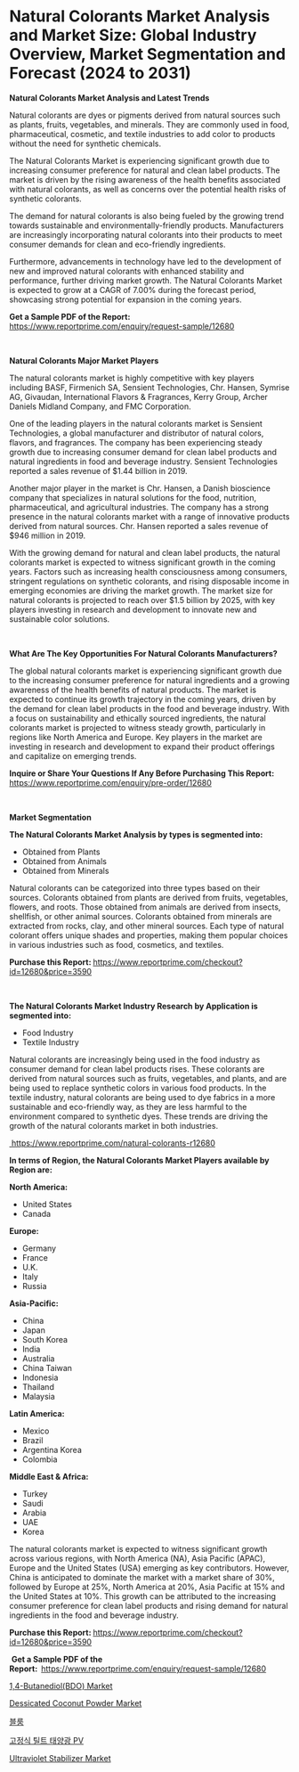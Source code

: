 <p><h1>Natural Colorants Market Analysis and Market Size: Global Industry Overview, Market Segmentation and Forecast (2024 to 2031)</h1></p><p><strong>Natural Colorants Market Analysis and Latest Trends</strong></p>
<p><p>Natural colorants are dyes or pigments derived from natural sources such as plants, fruits, vegetables, and minerals. They are commonly used in food, pharmaceutical, cosmetic, and textile industries to add color to products without the need for synthetic chemicals.</p><p>The Natural Colorants Market is experiencing significant growth due to increasing consumer preference for natural and clean label products. The market is driven by the rising awareness of the health benefits associated with natural colorants, as well as concerns over the potential health risks of synthetic colorants.</p><p>The demand for natural colorants is also being fueled by the growing trend towards sustainable and environmentally-friendly products. Manufacturers are increasingly incorporating natural colorants into their products to meet consumer demands for clean and eco-friendly ingredients.</p><p>Furthermore, advancements in technology have led to the development of new and improved natural colorants with enhanced stability and performance, further driving market growth. The Natural Colorants Market is expected to grow at a CAGR of 7.00% during the forecast period, showcasing strong potential for expansion in the coming years.</p></p>
<p><strong>Get a Sample PDF of the Report:&nbsp;</strong> <a href="https://www.reportprime.com/enquiry/request-sample/12680">https://www.reportprime.com/enquiry/request-sample/12680</a></p>
<p>&nbsp;</p>
<p><strong>Natural Colorants Major Market Players</strong></p>
<p><p>The natural colorants market is highly competitive with key players including BASF, Firmenich SA, Sensient Technologies, Chr. Hansen, Symrise AG, Givaudan, International Flavors & Fragrances, Kerry Group, Archer Daniels Midland Company, and FMC Corporation.</p><p>One of the leading players in the natural colorants market is Sensient Technologies, a global manufacturer and distributor of natural colors, flavors, and fragrances. The company has been experiencing steady growth due to increasing consumer demand for clean label products and natural ingredients in food and beverage industry. Sensient Technologies reported a sales revenue of $1.44 billion in 2019.</p><p>Another major player in the market is Chr. Hansen, a Danish bioscience company that specializes in natural solutions for the food, nutrition, pharmaceutical, and agricultural industries. The company has a strong presence in the natural colorants market with a range of innovative products derived from natural sources. Chr. Hansen reported a sales revenue of $946 million in 2019.</p><p>With the growing demand for natural and clean label products, the natural colorants market is expected to witness significant growth in the coming years. Factors such as increasing health consciousness among consumers, stringent regulations on synthetic colorants, and rising disposable income in emerging economies are driving the market growth. The market size for natural colorants is projected to reach over $1.5 billion by 2025, with key players investing in research and development to innovate new and sustainable color solutions.</p></p>
<p>&nbsp;</p>
<p><strong>What Are The Key Opportunities For Natural Colorants Manufacturers?</strong></p>
<p><p>The global natural colorants market is experiencing significant growth due to the increasing consumer preference for natural ingredients and a growing awareness of the health benefits of natural products. The market is expected to continue its growth trajectory in the coming years, driven by the demand for clean label products in the food and beverage industry. With a focus on sustainability and ethically sourced ingredients, the natural colorants market is projected to witness steady growth, particularly in regions like North America and Europe. Key players in the market are investing in research and development to expand their product offerings and capitalize on emerging trends.</p></p>
<p><strong>Inquire or Share Your Questions If Any Before Purchasing This Report:</strong> <a href="https://www.reportprime.com/enquiry/pre-order/12680">https://www.reportprime.com/enquiry/pre-order/12680</a></p>
<p>&nbsp;</p>
<p><strong>Market Segmentation</strong></p>
<p><strong>The Natural Colorants Market Analysis by types is segmented into:</strong></p>
<p><ul><li>Obtained from Plants</li><li>Obtained from Animals</li><li>Obtained from Minerals</li></ul></p>
<p><p>Natural colorants can be categorized into three types based on their sources. Colorants obtained from plants are derived from fruits, vegetables, flowers, and roots. Those obtained from animals are derived from insects, shellfish, or other animal sources. Colorants obtained from minerals are extracted from rocks, clay, and other mineral sources. Each type of natural colorant offers unique shades and properties, making them popular choices in various industries such as food, cosmetics, and textiles.</p></p>
<p><strong>Purchase this Report:&nbsp;</strong><a href="https://www.reportprime.com/checkout?id=12680&price=3590">https://www.reportprime.com/checkout?id=12680&price=3590</a></p>
<p>&nbsp;</p>
<p><strong>The Natural Colorants Market Industry Research by Application is segmented into:</strong></p>
<p><ul><li>Food Industry</li><li>Textile Industry</li></ul></p>
<p><p>Natural colorants are increasingly being used in the food industry as consumer demand for clean label products rises. These colorants are derived from natural sources such as fruits, vegetables, and plants, and are being used to replace synthetic colors in various food products. In the textile industry, natural colorants are being used to dye fabrics in a more sustainable and eco-friendly way, as they are less harmful to the environment compared to synthetic dyes. These trends are driving the growth of the natural colorants market in both industries.</p></p>
<p><a href="https://www.reportprime.com/natural-colorants-r12680">&nbsp;https://www.reportprime.com/natural-colorants-r12680</a></p>
<p><strong>In terms of Region, the Natural Colorants Market Players available by Region are:</strong></p>
<p>
    <p> <strong> North America: </strong>
        <ul>
            <li>United States</li>
            <li>Canada</li>
        </ul>
        </p> 
    <p> <strong> Europe: </strong>
        <ul>
            <li>Germany</li>
            <li>France</li>
            <li>U.K.</li>
            <li>Italy</li>
            <li>Russia</li>
        </ul>
        </p> 
    <p> <strong> Asia-Pacific: </strong>
        <ul>
            <li>China</li>
            <li>Japan</li>
            <li>South Korea</li>
            <li>India</li>
            <li>Australia</li>
            <li>China Taiwan</li>
            <li>Indonesia</li>
            <li>Thailand</li>
            <li>Malaysia</li>
        </ul>
        </p> 
    <p> <strong> Latin America: </strong>
        <ul>
            <li>Mexico</li>
            <li>Brazil</li>
            <li>Argentina Korea</li>
            <li>Colombia</li>
        </ul>
        </p> 
    <p> <strong> Middle East & Africa: </strong>
        <ul>
            <li>Turkey</li>
            <li>Saudi</li>
            <li>Arabia</li>
            <li>UAE</li>
            <li>Korea</li>
        </ul>
    </p>
    </p>
<p><p>The natural colorants market is expected to witness significant growth across various regions, with North America (NA), Asia Pacific (APAC), Europe and the United States (USA) emerging as key contributors. However, China is anticipated to dominate the market with a market share of 30%, followed by Europe at 25%, North America at 20%, Asia Pacific at 15% and the United States at 10%. This growth can be attributed to the increasing consumer preference for clean label products and rising demand for natural ingredients in the food and beverage industry.</p></p>
<p><strong>Purchase this Report: </strong><a href="https://www.reportprime.com/checkout?id=12680&price=3590">https://www.reportprime.com/checkout?id=12680&price=3590</a></p>
<p>&nbsp;<strong>Get a Sample PDF of the Report:&nbsp;&nbsp;</strong><a href="https://www.reportprime.com/enquiry/request-sample/12680">https://www.reportprime.com/enquiry/request-sample/12680</a></p>
<p><strong></strong></p>
<p><p><a href="https://medium.com/@amandaexton567/1-4-butanediol-bdo-market-share-size-trends-industry-analysis-report-by-application-0ed4548f8a23">1,4-Butanediol(BDO) Market</a></p><p><a href="https://github.com/nusratjahan12006/Market-Research-Report-List-1/blob/main/dessicated-coconut-powder-market.md">Dessicated Coconut Powder Market</a></p><p><a href="https://medium.com/@juddmetz/%EB%B8%94%EB%A3%B8-%EB%A7%88%EC%BC%93-%EC%A0%84%EB%A7%9D-%EC%99%84%EC%A0%84%ED%95%9C-%EC%82%B0%EC%97%85-%EB%B6%84%EC%84%9D-2024%EB%85%84%EB%B6%80%ED%84%B0-2031%EB%85%84%EA%B9%8C%EC%A7%80-fe297fcd8122">블룸</a></p><p><a href="https://medium.com/@delaneywill28/2024%EB%85%84%EB%B6%80%ED%84%B0-2031%EB%85%84%EA%B9%8C%EC%A7%80-8-6-cagr%EB%A1%9C-%ED%99%95%EC%9E%A5%EB%90%98%EB%8A%94-%EA%B3%A0%EC%A0%95-%EA%B2%BD%EC%82%AC%EB%8F%84-%ED%83%9C%EC%96%91%EA%B4%91-%EC%8B%9C%EC%9E%A5-%EA%B7%9C%EB%AA%A8%EC%97%90-%EB%8C%80%ED%95%9C-%ED%86%B5%EC%B0%B0%EB%A0%A5-1d2d07676cf1">고정식 틸트 태양광 PV</a></p><p><a href="https://medium.com/@diegomoen/global-ultraviolet-stabilizer-market-status-2024-2031-and-forecast-by-region-product-end-5d65eff20821">Ultraviolet Stabilizer Market</a></p></p>